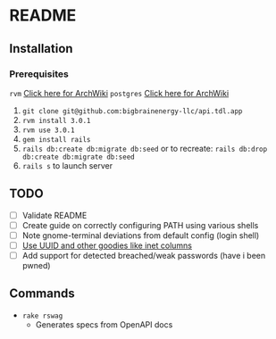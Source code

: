 # README

## Installation
### Prerequisites
`rvm` [Click here for ArchWiki](https://wiki.archlinux.org/title/RVM#Installing_RVM)
`postgres` [Click here for ArchWiki](https://wiki.archlinux.org/title/PostgreSQL)

1. `git clone git@github.com:bigbrainenergy-llc/api.tdl.app`
2. `rvm install 3.0.1`
3. `rvm use 3.0.1`
4. `gem install rails`
5. `rails db:create db:migrate db:seed` or to recreate: `rails db:drop db:create db:migrate db:seed`
6. `rails s` to launch server


## TODO
- [ ] Validate README
- [ ] Create guide on correctly configuring PATH using various shells
- [ ] Note gnome-terminal deviations from default config (login shell)
- [ ] [Use UUID and other goodies like inet columns](https://guides.rubyonrails.org/active_record_postgresql.html)
- [ ] Add support for detected breached/weak passwords (have i been pwned)

## Commands

* `rake rswag`
  * Generates specs from OpenAPI docs
